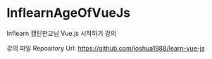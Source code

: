 # InflearnAgeOfVueJs
Inflearn 캡틴판교님 Vue.js 시작하기 강의

강의 파일 Repository Url:
https://github.com/joshua1988/learn-vue-js